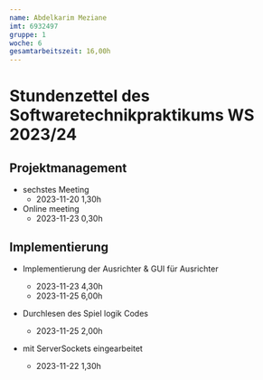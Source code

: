 ```yaml
---
name: Abdelkarim Meziane
imt: 6932497
gruppe: 1
woche: 6
gesamtarbeitszeit: 16,00h
---
```


<!--
Jeder Eintrag stellt eine gesonderte Tätigkeit dar und ist als (Listen-)Stichpunkt unter der korrekten Kategorie einzuordnen.
Dieser ist mit dem Datum (im ISO Format) und der Dauer (in Stunden und Minuten) zu versehen (als sub-Listenstichpunkt).
Sollte sich die Arbeit an diesem Eintrag über mehrere Tage erstrecken, so können mehrere Unterpunkte genutzt werden.
Zum Beispiel:

## Dokumentation
- Vorbereitung des Testdokuments
  - 2022-10-12 2,00h
  - 2022-10-13 0,15h

Die Summe aller Stunden wird oben unter `gesamtarbeitszeit` im selben Format eingetragen (also z.B. 14,45h).

Die Datei wird wie folgt benannt: `stundenzettel_<woche (mit führender 0, falls einstellig>_<IMT Kürzel>.md`,
also zum Beispiel: `stundenzettel_01_maxm.md` oder `stundenzettel_10_maxm.md`.
-->

# Stundenzettel des Softwaretechnikpraktikums WS 2023/24

## Projektmanagement
- sechstes Meeting
    - 2023-11-20 1,30h
- Online meeting
    - 2023-11-23 0,30h   

## Implementierung

- Implementierung der Ausrichter & GUI für Ausrichter
    - 2023-11-23 4,30h
    - 2023-11-25 6,00h
  

- Durchlesen des Spiel logik Codes
    - 2023-11-25 2,00h


- mit ServerSockets eingearbeitet
    - 2023-11-22 1,30h